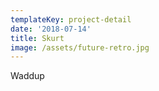 ```yaml
---
templateKey: project-detail
date: '2018-07-14'
title: Skurt
image: /assets/future-retro.jpg
---
```

Waddup
